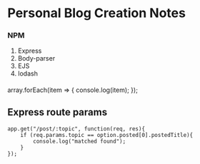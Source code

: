 # Personal Blog Creation Notes



### NPM
1. Express
2. Body-parser
3. EJS
4. lodash

####

array.forEach(item => { console.log(item);  });

Express route params
---------------

```
app.get("/post/:topic", function(req, res){
    if (req.params.topic == option.posted[0].postedTitle){
        console.log("matched found");
    }
});
```